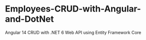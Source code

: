 # Employees-CRUD-with-Angular-and-DotNet
Angular 14 CRUD with .NET 6 Web API using Entity Framework Core
